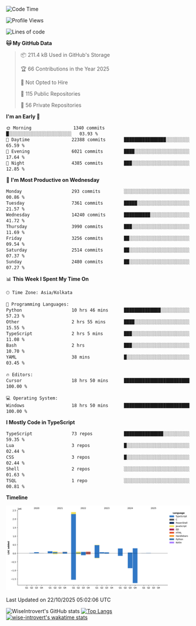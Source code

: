 <!--START_SECTION:waka-->
![Code Time](http://img.shields.io/badge/Code%20Time-4%2C405%20hrs%2050%20mins-blue)

![Profile Views](http://img.shields.io/badge/Profile%20Views-0-blue)

![Lines of code](https://img.shields.io/badge/From%20Hello%20World%20I%27ve%20Written-4.3%20million%20lines%20of%20code-blue)

**🐱 My GitHub Data** 

> 📦 211.4 kB Used in GitHub's Storage 
 > 
> 🏆 66 Contributions in the Year 2025
 > 
> 🚫 Not Opted to Hire
 > 
> 📜 115 Public Repositories 
 > 
> 🔑 56 Private Repositories 
 > 
**I'm an Early 🐤** 

```text
🌞 Morning                1340 commits        █░░░░░░░░░░░░░░░░░░░░░░░░   03.93 % 
🌆 Daytime                22388 commits       ████████████████░░░░░░░░░   65.59 % 
🌃 Evening                6021 commits        ████░░░░░░░░░░░░░░░░░░░░░   17.64 % 
🌙 Night                  4385 commits        ███░░░░░░░░░░░░░░░░░░░░░░   12.85 % 
```
📅 **I'm Most Productive on Wednesday** 

```text
Monday                   293 commits         ░░░░░░░░░░░░░░░░░░░░░░░░░   00.86 % 
Tuesday                  7361 commits        █████░░░░░░░░░░░░░░░░░░░░   21.57 % 
Wednesday                14240 commits       ██████████░░░░░░░░░░░░░░░   41.72 % 
Thursday                 3990 commits        ███░░░░░░░░░░░░░░░░░░░░░░   11.69 % 
Friday                   3256 commits        ██░░░░░░░░░░░░░░░░░░░░░░░   09.54 % 
Saturday                 2514 commits        ██░░░░░░░░░░░░░░░░░░░░░░░   07.37 % 
Sunday                   2480 commits        ██░░░░░░░░░░░░░░░░░░░░░░░   07.27 % 
```


📊 **This Week I Spent My Time On** 

```text
🕑︎ Time Zone: Asia/Kolkata

💬 Programming Languages: 
Python                   10 hrs 46 mins      ██████████████░░░░░░░░░░░   57.23 % 
Other                    2 hrs 55 mins       ████░░░░░░░░░░░░░░░░░░░░░   15.55 % 
TypeScript               2 hrs 5 mins        ███░░░░░░░░░░░░░░░░░░░░░░   11.08 % 
Bash                     2 hrs               ███░░░░░░░░░░░░░░░░░░░░░░   10.70 % 
YAML                     38 mins             █░░░░░░░░░░░░░░░░░░░░░░░░   03.45 % 

🔥 Editors: 
Cursor                   18 hrs 50 mins      █████████████████████████   100.00 % 

💻 Operating System: 
Windows                  18 hrs 50 mins      █████████████████████████   100.00 % 
```

**I Mostly Code in TypeScript** 

```text
TypeScript               73 repos            ███████████████░░░░░░░░░░   59.35 % 
Lua                      3 repos             █░░░░░░░░░░░░░░░░░░░░░░░░   02.44 % 
CSS                      3 repos             █░░░░░░░░░░░░░░░░░░░░░░░░   02.44 % 
Shell                    2 repos             ░░░░░░░░░░░░░░░░░░░░░░░░░   01.63 % 
TSQL                     1 repo              ░░░░░░░░░░░░░░░░░░░░░░░░░   00.81 % 
```



**Timeline**

![Lines of Code chart](https://raw.githubusercontent.com/wise-introvert/wise-introvert/master/assets/bar_graph.png)


 Last Updated on 22/10/2025 05:02:06 UTC
<!--END_SECTION:waka-->

![WiseIntrovert's GitHub stats](https://github-readme-stats.vercel.app/api?username=wise-introvert&count_private=true&show_icons=true)
[![Top Langs](https://github-readme-stats.vercel.app/api/top-langs/?username=wise-introvert&langs_count=10)](https://github.com/anuraghazra/github-readme-stats)
[![wise-introvert's wakatime stats](https://github-readme-stats.vercel.app/api/wakatime?username=wiseintrovert)](https://github.com/anuraghazra/github-readme-stats)
